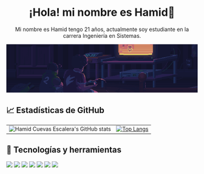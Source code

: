 <h1 align="center">¡Hola! mi nombre es Hamid👋</h1>

<p align="center">Mi nombre es Hamid tengo 21 años, actualmente soy estudiante en la carrera Ingeniería en Sistemas.</p>

<p align="center"><img src="./main.gif"/></p>

<h2>📈 Estadísticas de GitHub </h2>

|||
|---|---|
|![Hamid Cuevas Escalera's GitHub stats](https://github-readme-stats.vercel.app/api?username=hamidsw&show_icons=true&theme=default)|[![Top Langs](https://github-readme-stats.vercel.app/api/top-langs/?username=hamidsw&layout=compact)](https://github.com/hamidsw/github-readme-stats) 

<h2>🔧 Tecnologías y herramientas</h2>

![](https://img.shields.io/badge/OS-Windows-informational?style=flat&logo=Windows&logoColor=white&color=2bbc8a)
![](https://img.shields.io/badge/OS-Mac-informational?style=flat&logo=apple&logoColor=white&color=2bbc8a)
![](https://img.shields.io/badge/Editor-VScode-informational?style=flat&logo=visual-studio-code&logoColor=white&color=2bbc8a)
![](https://img.shields.io/badge/Code-Python-informational?style=flat&logo=python&logoColor=white&color=2bbc8a)
![](https://img.shields.io/badge/Code-C++-informational?style=flat&logo=c&logoColor=white&color=2bbc8a)
![](https://img.shields.io/badge/Code-JavaScript-informational?style=flat&logo=javascript&logoColor=white&color=2bbc8a)
![](https://img.shields.io/badge/Tools-React-informational?style=flat&logo=react&logoColor=white&color=2bbc8a)



